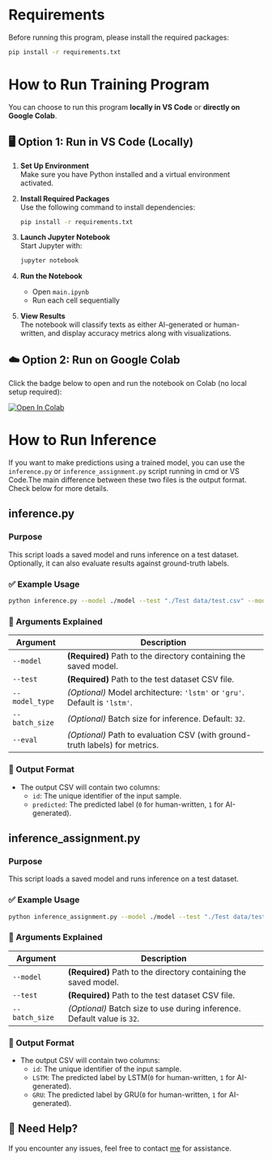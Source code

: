 # Requirements

Before running this program, please install the required packages:

```bash
pip install -r requirements.txt
```

# How to Run Training Program

You can choose to run this program **locally in VS Code** or **directly on Google Colab**.


## 🖥️ Option 1: Run in VS Code (Locally)

1. **Set Up Environment**  
   Make sure you have Python installed and a virtual environment activated.

2. **Install Required Packages**  
   Use the following command to install dependencies:

   ```bash
   pip install -r requirements.txt
   ```

3. **Launch Jupyter Notebook**  
   Start Jupyter with:

   ```bash
   jupyter notebook
   ```

4. **Run the Notebook**  
   - Open `main.ipynb`
   - Run each cell sequentially

5. **View Results**  
   The notebook will classify texts as either AI-generated or human-written, and display accuracy metrics along with visualizations.



## ☁️ Option 2: Run on Google Colab

Click the badge below to open and run the notebook on Colab (no local setup required):

<a target="_blank" href="https://colab.research.google.com/github/kailee0422/RNN-Transformer/blob/main/HW2/main.ipynb">
  <img src="https://colab.research.google.com/assets/colab-badge.svg" alt="Open In Colab"/>
</a>



# How to Run Inference 

If you want to make predictions using a trained model, you can use the `inference.py` or `inference_assignment.py` script running in cmd or VS Code.The main difference between these two files is the output format. Check below for more details.

##  inference.py

###  Purpose
This script loads a saved model and runs inference on a test dataset. Optionally, it can also evaluate results against ground-truth labels.

### ✅ Example Usage

```bash
python inference.py --model ./model --test "./Test data/test.csv" --model_type lstm --eval "./Test data/test_ans.csv"
```

### 🔧 Arguments Explained

| Argument     | Description                                                                 |
|--------------|-----------------------------------------------------------------------------|
| `--model`    | **(Required)** Path to the directory containing the saved model.            |
| `--test`     | **(Required)** Path to the test dataset CSV file.                           |
| `--model_type` | *(Optional)* Model architecture: `'lstm'` or `'gru'`. Default is `'lstm'`. |
| `--batch_size` | *(Optional)* Batch size for inference. Default: `32`.                     |
| `--eval`     | *(Optional)* Path to evaluation CSV (with ground-truth labels) for metrics. |


### 📄 Output Format

- The output CSV will contain two columns:
  - `id`: The unique identifier of the input sample.
  - `predicted`: The predicted label (`0` for human-written, `1` for AI-generated).


##  inference_assignment.py

###  Purpose
This script loads a saved model and runs inference on a test dataset.

### ✅ Example Usage

```bash
python inference_assignment.py --model ./model --test "./Test data/test.csv" "
```

### 🔧 Arguments Explained

| Argument       | Description                                                                 |
|----------------|-----------------------------------------------------------------------------|
| `--model`      | **(Required)** Path to the directory containing the saved model.            |
| `--test`       | **(Required)** Path to the test dataset CSV file.                           |
| `--batch_size` | *(Optional)* Batch size to use during inference. Default value is `32`.     |



### 📄 Output Format

- The output CSV will contain two columns:
  - `id`: The unique identifier of the input sample.
  - `LSTM`: The predicted label by LSTM(`0` for human-written, `1` for AI-generated).
  - `GRU`: The predicted label by GRU(`0` for human-written, `1` for AI-generated).


## 💬 Need Help?

If you encounter any issues, feel free to contact [me](mailto:aa34239387@gmail.com) for assistance.

